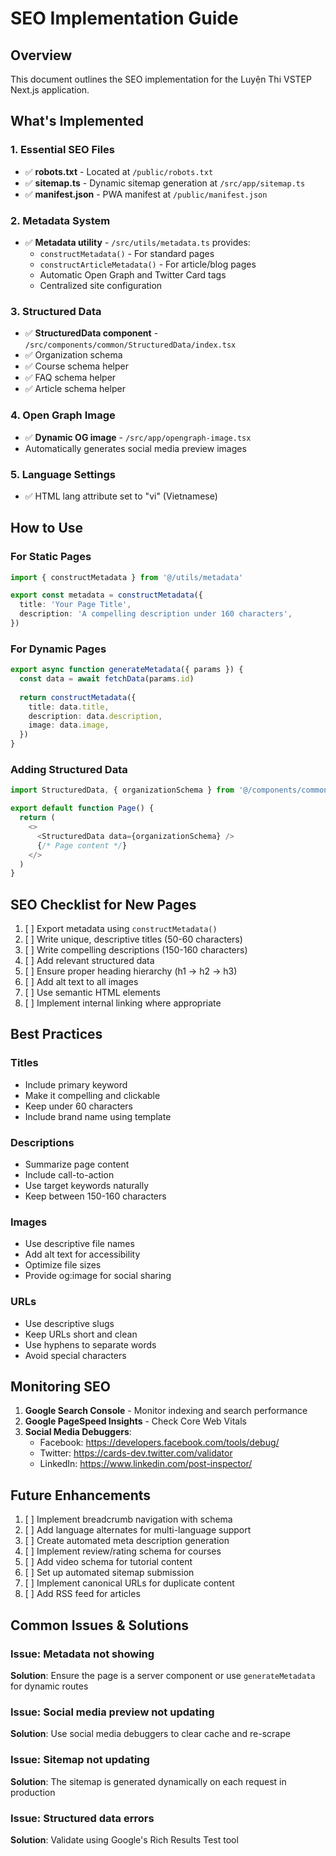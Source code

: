 # SEO Implementation Guide

## Overview
This document outlines the SEO implementation for the Luyện Thi VSTEP Next.js application.

## What's Implemented

### 1. Essential SEO Files
- ✅ **robots.txt** - Located at `/public/robots.txt`
- ✅ **sitemap.ts** - Dynamic sitemap generation at `/src/app/sitemap.ts`
- ✅ **manifest.json** - PWA manifest at `/public/manifest.json`

### 2. Metadata System
- ✅ **Metadata utility** - `/src/utils/metadata.ts` provides:
  - `constructMetadata()` - For standard pages
  - `constructArticleMetadata()` - For article/blog pages
  - Automatic Open Graph and Twitter Card tags
  - Centralized site configuration

### 3. Structured Data
- ✅ **StructuredData component** - `/src/components/common/StructuredData/index.tsx`
- ✅ Organization schema
- ✅ Course schema helper
- ✅ FAQ schema helper
- ✅ Article schema helper

### 4. Open Graph Image
- ✅ **Dynamic OG image** - `/src/app/opengraph-image.tsx`
- Automatically generates social media preview images

### 5. Language Settings
- ✅ HTML lang attribute set to "vi" (Vietnamese)

## How to Use

### For Static Pages

```typescript
import { constructMetadata } from '@/utils/metadata'

export const metadata = constructMetadata({
  title: 'Your Page Title',
  description: 'A compelling description under 160 characters',
})
```

### For Dynamic Pages

```typescript
export async function generateMetadata({ params }) {
  const data = await fetchData(params.id)
  
  return constructMetadata({
    title: data.title,
    description: data.description,
    image: data.image,
  })
}
```

### Adding Structured Data

```typescript
import StructuredData, { organizationSchema } from '@/components/common/StructuredData'

export default function Page() {
  return (
    <>
      <StructuredData data={organizationSchema} />
      {/* Page content */}
    </>
  )
}
```

## SEO Checklist for New Pages

1. [ ] Export metadata using `constructMetadata()`
2. [ ] Write unique, descriptive titles (50-60 characters)
3. [ ] Write compelling descriptions (150-160 characters)
4. [ ] Add relevant structured data
5. [ ] Ensure proper heading hierarchy (h1 → h2 → h3)
6. [ ] Add alt text to all images
7. [ ] Use semantic HTML elements
8. [ ] Implement internal linking where appropriate

## Best Practices

### Titles
- Include primary keyword
- Make it compelling and clickable
- Keep under 60 characters
- Include brand name using template

### Descriptions
- Summarize page content
- Include call-to-action
- Use target keywords naturally
- Keep between 150-160 characters

### Images
- Use descriptive file names
- Add alt text for accessibility
- Optimize file sizes
- Provide og:image for social sharing

### URLs
- Use descriptive slugs
- Keep URLs short and clean
- Use hyphens to separate words
- Avoid special characters

## Monitoring SEO

1. **Google Search Console** - Monitor indexing and search performance
2. **Google PageSpeed Insights** - Check Core Web Vitals
3. **Social Media Debuggers**:
   - Facebook: https://developers.facebook.com/tools/debug/
   - Twitter: https://cards-dev.twitter.com/validator
   - LinkedIn: https://www.linkedin.com/post-inspector/

## Future Enhancements

1. [ ] Implement breadcrumb navigation with schema
2. [ ] Add language alternates for multi-language support
3. [ ] Create automated meta description generation
4. [ ] Implement review/rating schema for courses
5. [ ] Add video schema for tutorial content
6. [ ] Set up automated sitemap submission
7. [ ] Implement canonical URLs for duplicate content
8. [ ] Add RSS feed for articles

## Common Issues & Solutions

### Issue: Metadata not showing
**Solution**: Ensure the page is a server component or use `generateMetadata` for dynamic routes

### Issue: Social media preview not updating
**Solution**: Use social media debuggers to clear cache and re-scrape

### Issue: Sitemap not updating
**Solution**: The sitemap is generated dynamically on each request in production

### Issue: Structured data errors
**Solution**: Validate using Google's Rich Results Test tool